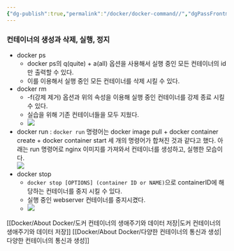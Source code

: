 ```yaml
---
{"dg-publish":true,"permalink":"/docker/docker-command//","dgPassFrontmatter":true}
---
```


### 컨테이너의 생성과 삭제, 실행, 정지

-   docker ps
    -   docker ps의 q(quite) + a(all) 옵션을 사용해서 실행 중인 모든 컨테이너의 id만 출력할 수 있다.
    -   이를 이용해서 실행 중인 모든 컨테이너를 삭제 시킬 수 있다.
-   docker rm
    -   \-f(강제 제거) 옵션과 위의 속성을 이용해 실행 중인 컨테이너를 강제 종료 시킬 수 있다.
    -   실습을 위해 기존 컨테이너들을 모두 지웠다.
    -   ![](https://i.imgur.com/s3Qzhzi.png)
-   docker run : `docker run` 명령어는 docker image pull + docker container create + docker container start 세 개의 명령어가 합쳐진 것과 같다고 했다. 아래는 run 명령어로 nginx 이미지를 가져와서 컨테이너를 생성하고, 실행한 모습이다.  
    ![](https://i.imgur.com/nVZIdtz.png)
-   docker stop
    -   `docker stop [OPTIONS] (container ID or NAME)`으로 containerID에 해당하는 컨테이너를 중지 시킬 수 있다.
    -   실행 중인 webserver 컨테이너를 중지시켰다.
    -   ![](https://i.imgur.com/2v2YYFD.png)

[[Docker/About Docker/도커 컨테이너의 생애주기와 데이터 저장\|도커 컨테이너의 생애주기와 데이터 저장]]
[[Docker/About Docker/다양한 컨테이너의 통신과 생성\|다양한 컨테이너의 통신과 생성]]

